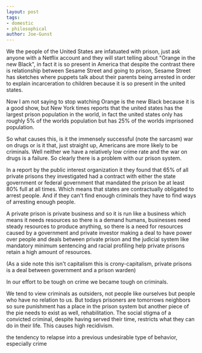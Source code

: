```yaml
---
layout: post
tags: 
- domestic 
- philosophical
author: Joe-Gunst
---
```


We the people of the United States are infatuated with prison, just ask anyone with a Netflix account and they will start telling about "Orange in the new Black", in fact it is so present in America that despite the contrast there is relationship between Sesame Street and going to prison, Sesame Street has sketches where puppets talk about their parents being arrested in order to explain incarceration to children because it is so present in the united states.

Now I am not saying to stop watching Orange is the new Black because it is a good show, but New York times reports that the united states has the largest prison population in the world, in fact the united states only has roughly 5% of the worlds population but has 25% of the worlds imprisoned population.

So what causes this, is it the immensely successful (note the sarcasm) war on drugs or is it that, just straight up, Americans are more likely to be criminals. Well neither we have a relatively low crime rate and the war on drugs is a failure. So clearly there is a problem with our prison system.

In a report by the public interest organization it they found that 65% of all private prisons they investigated had a contract with either the state government or federal government that mandated the prison be at least 80% full at all times. Which means that states are contractually obligated to arrest people. And if they can't find enough criminals they have to find ways of arresting enough people.

A private prison is private business and so it is run like a business which means it needs resources so there is a demand humans, businesses need steady resources to produce anything, so there is a need for resources caused by a government and private investor making a deal to have power over people and deals between private prison and the judicial system like mandatory minimum sentencing and racial profiling help private prisons retain a high amount of resources.

(As a side note this isn't capitalism this is crony-capitalism, private prisons is a deal between government and a prison warden)

In our effort to be tough on crime we became tough on criminals.

We tend to view criminals as outsiders, not people like ourselves but people who have no relation to us. But todays prisoners are tomorrows neighbors so sure punishment has a place in the prison system but another piece of the pie needs to exist as well, rehabilitation. The social stigma of a convicted criminal, despite having served their time, restricts what they can do in their life. This causes high recidivism.

the tendency to relapse into a previous undesirable type of behavior, especially crime
